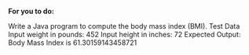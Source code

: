**For you to do:**


Write a Java program to compute the body mass index (BMI).
Test Data
Input weight in pounds: 452
Input height in inches: 72
Expected Output:
Body Mass Index is 61.30159143458721